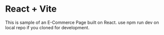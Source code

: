 # React + Vite

This is sample of an E-Commerce Page built on React.
use npm run dev on local repo if you cloned for development.
